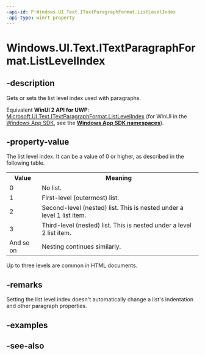 ```yaml
---
-api-id: P:Windows.UI.Text.ITextParagraphFormat.ListLevelIndex
-api-type: winrt property
---
```


<!-- Property syntax
public int ListLevelIndex { get;  set; }
-->

# Windows.UI.Text.ITextParagraphFormat.ListLevelIndex

## -description
Gets or sets the list level index used with paragraphs.

Equivalent **WinUI 2 API for UWP**: [Microsoft.UI.Text.ITextParagraphFormat.ListLevelIndex](/windows/winui/api/microsoft.ui.text.itextparagraphformat.listlevelindex) (for WinUI in the [Windows App SDK](/windows/apps/windows-app-sdk/), see the **[Windows App SDK namespaces](/windows/windows-app-sdk/api/winrt/)**).

## -property-value
The list level index. It can be a value of 0 or higher, as described in the following table. <table>
   <tr><th>Value</th><th>Meaning</th></tr>
   <tr><td>0</td><td>No list.</td></tr>
   <tr><td>1</td><td>First-level (outermost) list.</td></tr>
   <tr><td>2</td><td>Second-level (nested) list. This is nested under a level 1 list item.</td></tr>
   <tr><td>3</td><td>Third-level (nested) list. This is nested under a level 2 list item.</td></tr>
   <tr><td>And so on</td><td>Nesting continues similarly.</td></tr>
</table>

 Up to three levels are common in HTML documents.

## -remarks
Setting the list level index doesn't automatically change a list's indentation and other paragraph properties.

## -examples

## -see-also
